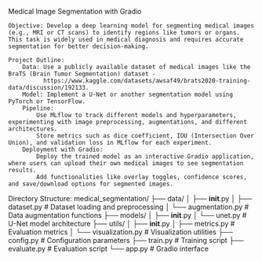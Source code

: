 Medical Image Segmentation with Gradio

    Objective: Develop a deep learning model for segmenting medical images (e.g., MRI or CT scans) to identify regions like tumors or organs. 
	This task is widely used in medical diagnosis and requires accurate segmentation for better decision-making.

    Project Outline:
        Data: Use a publicly available dataset of medical images like the BraTS (Brain Tumor Segmentation) dataset - 
		      https://www.kaggle.com/datasets/awsaf49/brats2020-training-data/discussion/192133.
        Model: Implement a U-Net or another segmentation model using PyTorch or TensorFlow.
        Pipeline:
            Use MLflow to track different models and hyperparameters, experimenting with image preprocessing, augmentations, and different architectures.
            Store metrics such as dice coefficient, IOU (Intersection Over Union), and validation loss in MLflow for each experiment.
        Deployment with Gradio:
            Deploy the trained model as an interactive Gradio application, where users can upload their own medical images to see segmentation results.
            Add functionalities like overlay toggles, confidence scores, and save/download options for segmented images.
			
Directory Structure:
medical_segmentation/
├── data/
│   ├── __init__.py
│   ├── dataset.py          # Dataset loading and preprocessing
│   └── augmentation.py     # Data augmentation functions
├── models/
│   ├── __init__.py
│   └── unet.py            # U-Net model architecture
├── utils/
│   ├── __init__.py
│   ├── metrics.py         # Evaluation metrics
│   └── visualization.py   # Visualization utilities
├── config.py              # Configuration parameters
├── train.py              # Training script
├── evaluate.py           # Evaluation script
└── app.py               # Gradio interface
